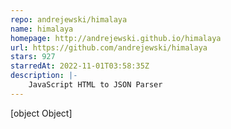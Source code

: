 ```yaml
---
repo: andrejewski/himalaya
name: himalaya
homepage: http://andrejewski.github.io/himalaya
url: https://github.com/andrejewski/himalaya
stars: 927
starredAt: 2022-11-01T03:58:35Z
description: |-
    JavaScript HTML to JSON Parser
---
```


[object Object]
